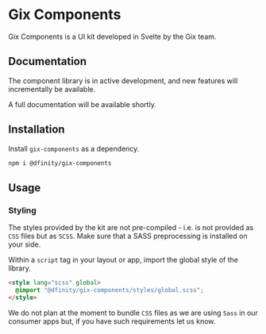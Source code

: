 # Gix Components

Gix Components is a UI kit developed in Svelte by the Gix team.

## Documentation

The component library is in active development, and new features will incrementally be available.

A full documentation will be available shortly.

## Installation

Install `gix-components` as a dependency.

```bash
npm i @dfinity/gix-components
```

## Usage

### Styling

The styles provided by the kit are not pre-compiled - i.e. is not provided as `CSS` files but as `SCSS`. Make sure that a SASS preprocessing is installed on your side.

Within a `script` tag in your layout or app, import the global style of the library.

```html
<style lang="scss" global>
  @import "@dfinity/gix-components/styles/global.scss";
</style>
```

We do not plan at the moment to bundle `CSS` files as we are using `Sass` in our consumer apps but, if you have such requirements let us know.

